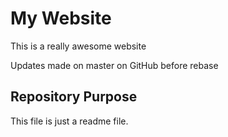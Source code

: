# My Website	

This is a really awesome website

Updates made on master on GitHub before rebase
## Repository Purpose

This file is just a readme file.
